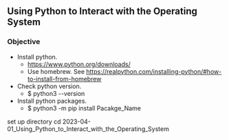 ## Using Python to Interact with the Operating System

### Objective
- Install python.
  + https://www.python.org/downloads/
  + Use homebrew. See https://realpython.com/installing-python/#how-to-install-from-homebrew
- Check python version.
  + $ python3 --version
- Install python packages.
  + $ python3 -m pip install Pacakge_Name

set up directory
cd 2023-04-01_Using_Python_to_Interact_with_the_Operating_System